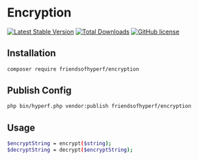 # Encryption

[![Latest Stable Version](https://poser.pugx.org/friendsofhyperf/encryption/version.png)](https://packagist.org/packages/friendsofhyperf/encryption)
[![Total Downloads](https://poser.pugx.org/friendsofhyperf/encryption/d/total.png)](https://packagist.org/packages/friendsofhyperf/encryption)
[![GitHub license](https://img.shields.io/github/license/friendsofhyperf/encryption)](https://github.com/friendsofhyperf/encryption)

## Installation

```bash
composer require friendsofhyperf/encryption
```

## Publish Config

```bash
php bin/hyperf.php vendor:publish friendsofhyperf/encryption
```

## Usage

```bash
$encryptString = encrypt($string);
$decryptString = decrypt($encryptString);
```
